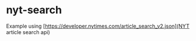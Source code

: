 # nyt-search
Example using [https://developer.nytimes.com/article_search_v2.json](NYT article search api)
